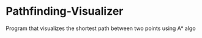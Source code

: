 # Pathfinding-Visualizer
Program that visualizes the shortest path between two points using A* algo
